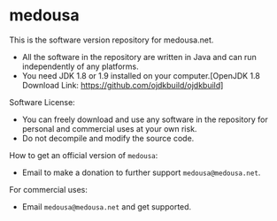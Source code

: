 # medousa
This is the software version repository for medousa.net.
- All the software in the repository are written in Java and can run independently of any platforms.
- You need JDK 1.8 or 1.9 installed on your computer.[OpenJDK 1.8 Download Link: https://github.com/ojdkbuild/ojdkbuild]


Software License:
- You can freely download and use any software in the repository for personal and commercial uses at your own risk.
- Do not decompile and modify the source code.


How to get an official version of `medousa`:
- Email to make a donation to further support `medousa@medousa.net`.



For commercial uses:
- Email `medousa@medousa.net` and get supported.
